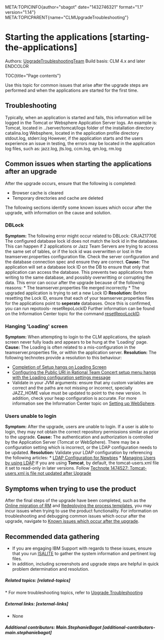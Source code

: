 META:TOPICINFO{author="sbagot" date="1432746321" format="1.1"
version="1.14"} META:TOPICPARENT{name="CLMUpgradeTroubleshooting"}

# Starting the applications [starting-the-applications]

Authors: [UpgradeTroubleshootingTeam](UpgradeTroubleshootingTeam) Build
basis: CLM 4.x and later ENDCOLOR

TOC{title="Page contents"}

Use this topic for common issues that arise after the upgrade steps are
performed and when the applications are started for the first time.

## Troubleshooting

Typically, when an application is started and fails, this information
will be logged in the Tomcat or Websphere Application Server logs. An
example is: Tomcat, located in ../server/tomcat/logs folder of the
installation directory catalina.log Websphere, located in the
application profile directory stdout.log, stderr.log However, if the
application starts and the users experience an issue in testing, the
errors may be located in the application log files, such as: jazz.log,
jts.log, ccm.log, qm.log, rm.log

## Common issues when starting the applications after an upgrade

After the upgrade occurs, ensure that the following is completed:

-   Browser cache is cleared
-   Temporary directories and cache are deleted

The following sections identify some known issues which occur after the
upgrade, with information on the cause and solution.

### DBLock

**Symptom:** The following error might occur related to DBLock:
CRJAZ1770E The configured database lock id does not match the lock id in
the database. This can happen if 2 applications or Jazz Team Servers are
trying to access the same set of tables, or if the lock id was
overwritten or lost in the teamserver.properties configuration file.
Check the server configuration and the database connection spec and
ensure they are correct. **Cause:** The application will set a database
lock ID on the DB to ensure that only that application can access the
database. This prevents two applications from writing to the same
database, and possibly overwritting or corrupting the data. This error
can occur after the upgrade because of the following reasons: \* The
teamserver.properties file merged incorrectly \* The upgraded
application is trying to set a new Lock ID **Resolution:** Before
resetting the Lock ID, ensure that each of your teamserver.properties
files for the applications point to **seperate** databases. Once this is
confirmed, you can run repotools- resetRepoLockID Further information
can be found on the Information Center topic for the command
[resetRepoLockID](http://pic.dhe.ibm.com/infocenter/clmhelp/v4r0m1/index.jsp?topic=2Fcom.ibm.jazz.install.doc2Ftopics2Fr_repotools_reindexrepolockid.html).

### Hanging 'Loading' screen

**Symptom:** When attempting to login to the CLM applications, the
splash screen never fully loads and appears to be hung at the 'Loading'
page. **Cause:** The Loading is often related to a mis-configuration in
the teamserver.properties file, or within the application server.
**Resolution:** The following technotes provide a resolution to this
behaviour:

-   [Completion of Setup hangs on Loading
    Screen](http://www-01.ibm.com/support/docview.wss?uid=swg21470574)
-   [Configuring the Public URI in Rational Team Concert setup menu
    hangs with the Loading configuration settings
    message](http://www-01.ibm.com/support/docview.wss?uid=swg21474026)
-   Validate in your JVM arguments: ensure that any custom variables are
    correct and the paths are not missing or incorrect, specially
    JAZZ_HOME value must be updated to point to the new version. In
    addition, check your heap configuration is accurate. For more
    information see the Information Center topic on [Setting up
    WebSphere](http://pic.dhe.ibm.com/infocenter/clmhelp/v4r0m1/index.jsp?topic=2Fcom.ibm.jazz.install.doc2Ftopics2Ft_s_server_installation_setup_WAS.html).

### Users unable to login

**Symptom:** After the upgrade, users are unable to login. If a user is
able to login, they may not obtain the correct repository permissions
similar as prior to the upgrade. **Cause:** The authentication and
authorization is controlled by the Application Server (Tomcat or
WebSphere). There may be a configuration setting which is incorrect, or
the LDAP configuration needs to be updated. **Resolution:** Validate
your LDAP configuration by referencing the following articles: \* [LDAP
Configuration for
Newbies](https://jazz.net/wiki/bin/view/Main/LDAP4Newbies) \* [Managing
Users by using
LDAP](https://jazz.net/help-dev/clm/index.jsp?topic=2Fcom.ibm.jazz.install.doc2Ftopics2Fc_plan_identity_management.html)
If you are using **Tomcat**, by default, the tomcat-users.xml file it
set to read-only in later versions. Follow [Technote 1474527:
Tomcat-users.xml is file not updated after
Upgrade](http://www-01.ibm.com/support/docview.wss?uid=swg21474527)

## Symptoms when trying to use the product

After the final steps of the upgrade have been completed, such as the
[Online migration of RM](MigratingRequirementsManagementApplication) and
[Redeploying the process templates](RedeployingPredefinedTemplates), you
may incur issues when trying to use the product functionality. For
information on troubleshooting and debugging common issues which occur
after the upgrade, navigate to [Known issues which occur after the
upgrade](AfterTheUpgrade).

## Recommended data gathering

-   If you are engaging IBM Support with regards to these issues, ensure
    that you run
    [ISALITE](http://pic.dhe.ibm.com/infocenter/clmhelp/v4r0m1/index.jsp?topic=2Fcom.ibm.team.concert.doc2Ftopics2Ft_using_the_isal.html)
    to gather the system information and pertinent log files.
-   In addition, including screenshots and upgrade steps are helpful in
    quick problem determination and resolution.

##### Related topics: [related-topics]

\* For more troubleshooting topics, refer to [Upgrade
Troubleshooting](UpgradeTroubleshooting)

##### External links: [external-links]

-   None

##### Additional contributors: Main.StephanieBagot [additional-contributors-main.stephaniebagot]

